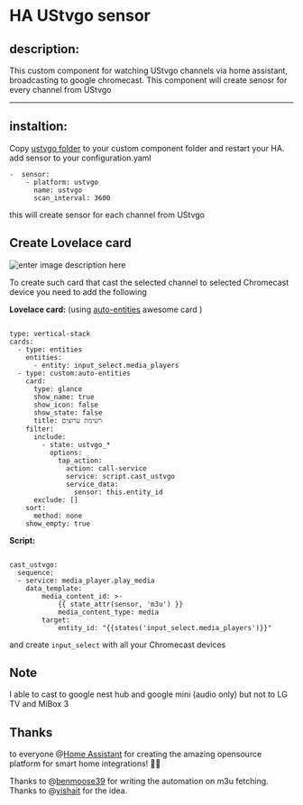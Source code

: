 
# HA UStvgo sensor

## description:
This custom component for watching UStvgo channels via home assistant, broadcasting to google chromecast. 
This component will create senosr for every channel from UStvgo

------------
## instaltion:
Copy [ustvgo folder](https://github.com/yohaybn/HA_ustvgo_sensor/tree/main/custom%20component/ustvgo ) to your custom component folder and restart your HA.  
add sensor to your configuration.yaml
<pre><code>-  sensor:
	- platform: ustvgo
	  name: ustvgo
	  scan_interval: 3600
</code></pre>
this will create sensor for each channel from UStvgo
## Create Lovelace card
![enter image description here](https://github.com/yohaybn/HA_ustvgo_sensor/blob/main/images/lovelace.png?raw=true)

To create such card that cast the selected channel to selected Chromecast device you need to add the following

**Lovelace card:** (using [auto-entities](https://github.com/thomasloven/lovelace-auto-entities) awesome card )
<pre><code>
type: vertical-stack
cards:
  - type: entities
    entities:
      - entity: input_select.media_players
  - type: custom:auto-entities
    card:
      type: glance
      show_name: true
      show_icon: false
      show_state: false
      title: רשימת ערוצים
    filter:
      include:
        - state: ustvgo_*
          options:
            tap_action:
              action: call-service
              service: script.cast_ustvgo
              service_data:
                sensor: this.entity_id
      exclude: []
    sort:
      method: none
    show_empty: true
</code></pre>
**Script:**
<pre><code>
cast_ustvgo:
  sequence:
  - service: media_player.play_media
	data_template:
		media_content_id: >-
			{{ state_attr(sensor, 'm3u') }}
			media_content_type: media
		target:
			entity_id: "{{states('input_select.media_players')}}"
</code></pre>

and create <code>input_select</code> with all your Chromecast devices

## Note
I able to cast to google nest hub and google mini (audio only) but not to LG TV and MiBox 3
## Thanks

to everyone @[Home Assistant](https://www.home-assistant.io/ "Home Assistant")
 for creating the amazing opensource platform for smart home integrations! 🙏🏼 

Thanks to @[benmoose39](https://github.com/benmoose39 "benmoose39") for writing the automation on m3u fetching.
Thanks to @[yishait](https://github.com/yishait "yishait") for the idea.
